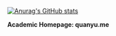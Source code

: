 [![Anurag's GitHub stats](https://github-readme-stats.vercel.app/api?username=Spring-527)](https://github.com/Spring-527/github-readme-stats)

**Academic Homepage: quanyu.me**

